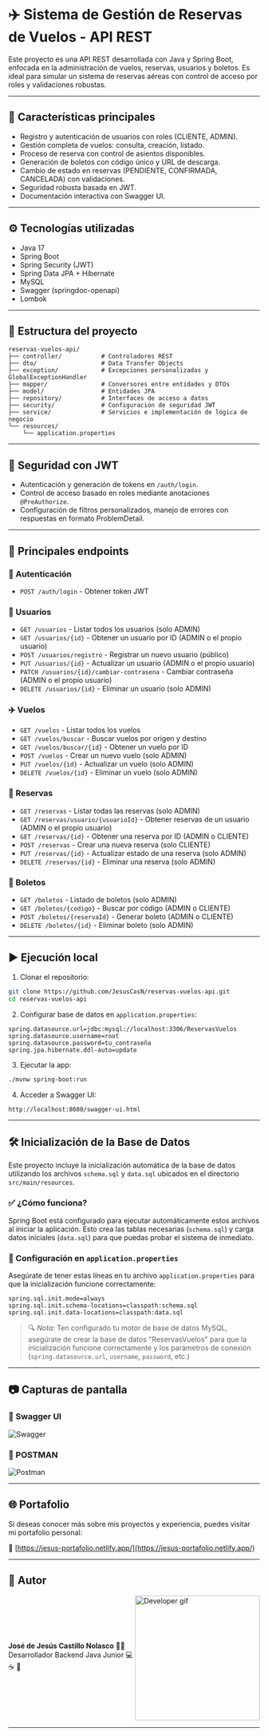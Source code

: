 
# ✈️ Sistema de Gestión de Reservas de Vuelos - API REST

Este proyecto es una API REST desarrollada con Java y Spring Boot, enfocada en la administración de vuelos, reservas, usuarios y boletos. Es ideal para simular un sistema de reservas aéreas con control de acceso por roles y validaciones robustas.

---
## 🚀 Características principales

- Registro y autenticación de usuarios con roles (CLIENTE, ADMIN).
- Gestión completa de vuelos: consulta, creación, listado.
- Proceso de reserva con control de asientos disponibles.
- Generación de boletos con código único y URL de descarga.
- Cambio de estado en reservas (PENDIENTE, CONFIRMADA, CANCELADA) con validaciones.
- Seguridad robusta basada en JWT.
- Documentación interactiva con Swagger UI.
---
## ⚙️ Tecnologías utilizadas

- Java 17
- Spring Boot
- Spring Security (JWT)
- Spring Data JPA + Hibernate
- MySQL
- Swagger (springdoc-openapi)
- Lombok
---
## 📁 Estructura del proyecto

```
reservas-vuelos-api/
├── controller/           # Controladores REST
├── dto/                  # Data Transfer Objects
├── exception/            # Excepciones personalizadas y GlobalExceptionHandler
├── mapper/               # Conversores entre entidades y DTOs
├── model/                # Entidades JPA
├── repository/           # Interfaces de acceso a datos
├── security/             # Configuración de seguridad JWT
├── service/              # Servicios e implementación de lógica de negocio
└── resources/
    └── application.properties
```
---
## 🔐 Seguridad con JWT

- Autenticación y generación de tokens en `/auth/login`.
- Control de acceso basado en roles mediante anotaciones `@PreAuthorize`.
- Configuración de filtros personalizados, manejo de errores con respuestas en formato ProblemDetail.
---
## 🧪 Principales endpoints

### 🔐 Autenticación
- `POST /auth/login` - Obtener token JWT

### 👤 Usuarios
- `GET /usuarios` - Listar todos los usuarios (solo ADMIN)
- `GET /usuarios/{id}` - Obtener un usuario por ID (ADMIN o el propio usuario)
- `POST /usuarios/registro` - Registrar un nuevo usuario (público)
- `PUT /usuarios/{id}` - Actualizar un usuario (ADMIN o el propio usuario)
- `PATCH /usuarios/{id}/cambiar-contrasena` - Cambiar contraseña (ADMIN o el propio usuario)
- `DELETE /usuarios/{id}` - Eliminar un usuario (solo ADMIN)

### ✈️ Vuelos
- `GET /vuelos` - Listar todos los vuelos
- `GET /vuelos/buscar` - Buscar vuelos por origen y destino
- `GET /vuelos/buscar/{id}` - Obtener un vuelo por ID
- `POST /vuelos` - Crear un nuevo vuelo (solo ADMIN)
- `PUT /vuelos/{id}` - Actualizar un vuelo (solo ADMIN)
- `DELETE /vuelos/{id}` - Eliminar un vuelo (solo ADMIN)

### 📅 Reservas
- `GET /reservas` - Listar todas las reservas (solo ADMIN)
- `GET /reservas/usuario/{usuarioId}` - Obtener reservas de un usuario (ADMIN o el propio usuario)
- `GET /reservas/{id}` - Obtener una reserva por ID (ADMIN o CLIENTE)
- `POST /reservas` - Crear una nueva reserva (solo CLIENTE)
- `PUT /reservas/{id}` - Actualizar estado de una reserva (solo ADMIN)
- `DELETE /reservas/{id}` - Eliminar una reserva (solo ADMIN)

### 🎫 Boletos
- `GET /boletos` - Listado de boletos (solo ADMIN)
- `GET /boletos/{codigo}` - Buscar por código (ADMIN o CLIENTE)
- `POST /boletos/{reservaId}` - Generar boleto (ADMIN o CLIENTE)
- `DELETE /boletos/{id}` - Eliminar boleto (solo ADMIN)
---
## ▶️ Ejecución local

1. Clonar el repositorio:
```bash
git clone https://github.com/JesusCasN/reservas-vuelos-api.git
cd reservas-vuelos-api
```

2. Configurar base de datos en `application.properties`:
```properties
spring.datasource.url=jdbc:mysql://localhost:3306/ReservasVuelos
spring.datasource.username=root
spring.datasource.password=tu_contraseña
spring.jpa.hibernate.ddl-auto=update
```

3. Ejecutar la app:
```bash
./mvnw spring-boot:run
```

4. Acceder a Swagger UI:
```
http://localhost:8080/swagger-ui.html
```
---
## 🛠️ Inicialización de la Base de Datos

Este proyecto incluye la inicialización automática de la base de datos utilizando los archivos `schema.sql` y `data.sql` ubicados en el directorio `src/main/resources`.

### ✅ ¿Cómo funciona?

Spring Boot está configurado para ejecutar automáticamente estos archivos al iniciar la aplicación. Esto crea las tablas necesarias (`schema.sql`) y carga datos iniciales (`data.sql`) para que puedas probar el sistema de inmediato.

### 📄 Configuración en `application.properties`

Asegúrate de tener estas líneas en tu archivo `application.properties` para que la inicialización funcione correctamente:

```properties
spring.sql.init.mode=always
spring.sql.init.schema-locations=classpath:schema.sql
spring.sql.init.data-locations=classpath:data.sql
```

> 🔍 *Nota:* Ten configurado tu motor de base de datos MySQL, asegúrate de crear la base de datos "ReservasVuelos" para que la inicialización funcione correctamente
> y los parámetros de conexión (`spring.datasource.url`, `username`, `password`, etc.)
---

## 📷 Capturas de pantalla

### 🧾 Swagger UI
![Swagger](capturas/swagger1.png)

### 🧡 POSTMAN
![Postman](capturas/postman.png)

---
## 🌐 Portafolio

Si deseas conocer más sobre mis proyectos y experiencia, puedes visitar mi portafolio personal:

🔗 [https://jesus-portafolio.netlify.app/](https://jesus-portafolio.netlify.app/)

---

## 👤 Autor

<div style="display: flex; align-items: center; justify-content: space-between;">
  <div>
    <strong>José de Jesús Castillo Nolasco</strong> 👨‍💻<br>
    Desarrollador Backend Java Junior 💻 ☕ 🚀
  </div>
  <img src="https://media4.giphy.com/media/v1.Y2lkPTc5MGI3NjExNzE5ZWpya2UzaGUyNzZyMXBsbXR3NzVranpiZ3QyeGF0c29qZGlpMyZlcD12MV9pbnRlcm5hbF9naWZfYnlfaWQmY3Q9Zw/JqmupuTVZYaQX5s094/giphy.gif" width="250" alt="Developer gif">
</div>

---
